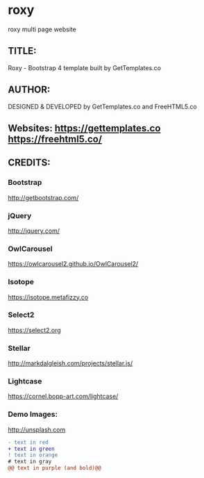 # roxy
roxy multi page website 

## TITLE: 
Roxy - Bootstrap 4 template built by GetTemplates.co

## AUTHOR:
DESIGNED & DEVELOPED by GetTemplates.co and FreeHTML5.co

## Websites: https://gettemplates.co https://freehtml5.co/


## CREDITS:

### Bootstrap
http://getbootstrap.com/

### jQuery
http://jquery.com/

### OwlCarousel
https://owlcarousel2.github.io/OwlCarousel2/

### Isotope
https://isotope.metafizzy.co

### Select2
https://select2.org

### Stellar
http://markdalgleish.com/projects/stellar.js/

### Lightcase
https://cornel.bopp-art.com/lightcase/

### Demo Images:
http://unsplash.com

```diff
- text in red
+ text in green
! text in orange
# text in gray
@@ text in purple (and bold)@@
```



